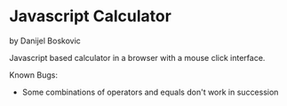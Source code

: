 # Javascript Calculator

by Danijel Boskovic

Javascript based calculator in a browser with a mouse click interface.




Known Bugs:
* Some combinations of operators and equals don't work in succession
